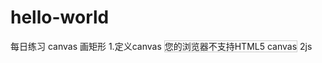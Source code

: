 # hello-world
每日练习
canvas 画矩形
1.定义canvas
<canvas id="myCanvas" width="300" height="100" style="border:1px solid #ccc">您的浏览器不支持HTML5 canvas</canvas>
2js
<script>
    var c = document.documentById("myCanvas")
   var ctx = c.getContext("2d")
  ctx.rect(20,20,150,100) // rect()方法创建矩形，数字的意思依次是 距离左上角： 上边距离，左边距离； width：150；height：100
  ctx.stroke() //画出来
  <script>
